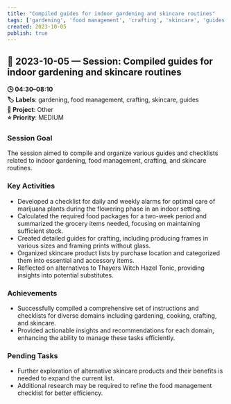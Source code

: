 ```yaml
---
title: "Compiled guides for indoor gardening and skincare routines"
tags: ['gardening', 'food management', 'crafting', 'skincare', 'guides']
created: 2023-10-05
publish: true
---
```


## 📅 2023-10-05 — Session: Compiled guides for indoor gardening and skincare routines

**🕒 04:30–08:10**  
**🏷️ Labels**: gardening, food management, crafting, skincare, guides  
**📂 Project**: Other  
**⭐ Priority**: MEDIUM  


### Session Goal
The session aimed to compile and organize various guides and checklists related to indoor gardening, food management, crafting, and skincare routines.

### Key Activities
- Developed a checklist for daily and weekly alarms for optimal care of marijuana plants during the flowering phase in an indoor setting.
- Calculated the required food packages for a two-week period and summarized the grocery items needed, focusing on maintaining sufficient stock.
- Created detailed guides for crafting, including producing frames in various sizes and framing prints without glass.
- Organized skincare product lists by purchase location and categorized them into essential and accessory items.
- Reflected on alternatives to Thayers Witch Hazel Tonic, providing insights into potential substitutes.

### Achievements
- Successfully compiled a comprehensive set of instructions and checklists for diverse domains including gardening, cooking, crafting, and skincare.
- Provided actionable insights and recommendations for each domain, enhancing the ability to manage these tasks efficiently.

### Pending Tasks
- Further exploration of alternative skincare products and their benefits is needed to expand the current list.
- Additional research may be required to refine the food management checklist for better efficiency.
